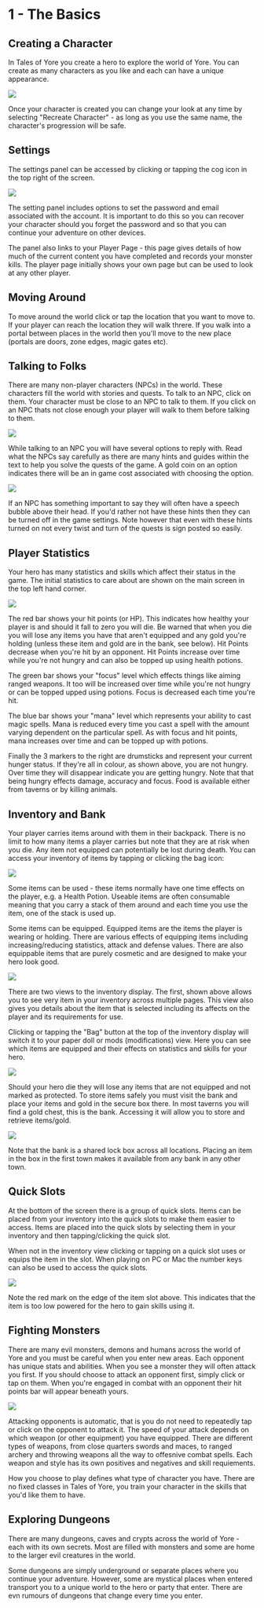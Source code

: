 # 1 - The Basics
## Creating a Character
In Tales of Yore you create a hero to explore the world of Yore. You can create as many characters as you like and each can have a unique appearance. 

![]({{DOC_PATH}}14f5df12bbf0d14863133388521975ed.png)

Once your character is created you can change your look at any time by selecting "Recreate Character" - as long as you use the same name, the character's progression will be safe.
## Settings
The settings panel can be accessed by clicking or tapping the cog icon in the top right of the screen. 

![]({{DOC_PATH}}165507d2bde8b8d41fcd7cc5821e19f8.png)

The setting panel includes options to set the password and email associated with the account. It is important to do this so you can recover your character should you forget the password and so that you can continue your adventure on other devices. 

The panel also links to your Player Page - this page gives details of how much of the current content you have completed and records your monster kills. The player page initially shows your own page but can be used to look at any other player.
## Moving Around
To move around the world click or tap the location that you want to move to. If your player can reach the location they will walk threre. If you walk into a portal between places in the world then you'll move to the new place (portals are doors, zone edges, magic gates etc). 
## Talking to Folks
There are many non-player characters (NPCs) in the world. These characters fill the world with stories and quests. To talk to an NPC, click on them. Your character must be close to an NPC to talk to them. If you click on an NPC thats not close enough your player will walk to them before talking to them.

![]({{DOC_PATH}}4be249ecf9ce9574497dce99507ff49d.png)

While talking to an NPC you will have several options to reply with. Read what the NPCs say carefully as there are many hints and guides within the text to help you solve the quests of the game. A gold coin on an option indicates there will be an in game cost associated with choosing the option. 

![]({{DOC_PATH}}300ffc23f4269f985a70d67a3437e940.png)

If an NPC has something important to say they will often have a speech bubble above their head. If you'd rather not have these hints then they can be turned off in the game settings. Note however that even with these hints turned on not every twist and turn of the quests is sign posted so easily.
## Player Statistics
Your hero has many statistics and skills which affect their status in the game. The initial statistics to care about are shown on the main screen in the top left hand corner.

![]({{DOC_PATH}}923a96be7795a80f4d14c1a3d7098757.png)

The red bar shows your hit points (or HP). This indicates how healthy your player is and should it fall to zero you will die. Be warned that when you die you will lose any items you have that aren't equipped and any gold you're holding (unless these item and gold are in the bank, see below). Hit Points decrease when you're hit by an opponent. Hit Points increase over time while you're not hungry and can also be topped up using health potions.

The green bar shows your "focus" level which effects things like aiming ranged weapons. It too will be increased over time while you're not hungry or can be topped upped using potions. Focus is decreased each time you're hit.

The blue bar shows your "mana" level which represents your ability to cast magic spells. Mana is reduced every time you cast a spell with the amount varying dependent on the particular spell. As with focus and hit points, mana increases over time and can be topped up with potions.

Finally the 3 markers to the right are drumsticks and represent your current hunger status. If they're all in colour, as shown above, you are not hungry. Over time they will disappear indicate you are getting hungry. Note that that being hungry effects damage, accuracy and focus. Food is available either from taverns or by killing animals. 
## Inventory and Bank
Your player carries items around with them in their backpack. There is no limit to how many items a player carries but note that they are at risk when you die. Any item not equipped can potentially be lost during death. You can access your inventory of items by tapping or clicking the bag icon:

![]({{DOC_PATH}}e47108870890ea12583eb534912caa69.png)

Some items can be used - these items normally have one time effects on the player, e.g. a Health Potion. Useable items are often consumable meaning that you carry a stack of them around and each time you use the item, one of the stack is used up.

Some items can be equipped. Equipped items are the items the player is wearing or holding. There are various effects of equipping items including increasing/reducing statistics, attack and defense values. There are also equippable items that are purely cosmetic and are designed to make your hero look good.

![]({{DOC_PATH}}e759c5c224f216ac15a01be30bcb34fb.png)

There are two views to the inventory display. The first, shown above allows you to see very item in your inventory across multiple pages. This view also gives you details about the item that is selected including its affects on the player and its requirements for use. 

Clicking or tapping the "Bag" button at the top of the inventory display will switch it to your paper doll or mods (modifications) view. Here you can see which items are equipped and their effects on statistics and skills for your hero.

![]({{DOC_PATH}}c5d29f4c07098de08ef20f163236a315.png)

Should your hero die they will lose any items that are not equipped and not marked as protected. To store items safely you must visit the bank and place your items and gold in the secure box there. In most taverns you will find a gold chest, this is the bank. Accessing it will allow you to store and retrieve items/gold.

![]({{DOC_PATH}}f97cbd7bee8b4d14888f35fb8197df1c.png)

Note that the bank is a shared lock box across all locations. Placing an item in the box in the first town makes it available from any bank in any other town.

## Quick Slots
At the bottom of the screen there is a group of quick slots. Items can be placed from your inventory into the quick slots to make them easier to access. Items are placed into the quick slots by selecting them in your inventory and then tapping/clicking the quick slot. 

When not in the inventory view clicking or tapping on a quick slot uses or equips the item in the slot. When playing on PC or Mac the number keys can also be used to access the quick slots.

![]({{DOC_PATH}}1511aef5c2e6de7d3e1f5314c24518c2.png)

Note the red mark on the edge of the item slot above. This indicates that the item is too low powered for the hero to gain skills using it. 
## Fighting Monsters
There are many evil monsters, demons and humans across the world of Yore and you must be careful when you enter new areas. Each opponent has unique stats and abilities. When you see a monster they will often attack you first. If you should choose to attack an opponent first, simply click or tap on them. When you're engaged in combat with an opponent their hit points bar will appear beneath yours.

![]({{DOC_PATH}}30fb935ed478f1c19c8060407fc44e45.png)

Attacking opponents is automatic, that is you do not need to repeatedly tap or click on the opponent to attack it. The speed of your attack depends on which weapon (or other equipment) you have equipped. There are different types of weapons, from close quarters swords and maces, to ranged archery and throwing weapons all the way to offesnive combat spells. Each weapon and style has its own positives and negatives and skill requiements. 

How you choose to play defines what type of character you have. There are no fixed classes in Tales of Yore, you train your character in the skills that you'd like them to have.
## Exploring Dungeons
There are many dungeons, caves and crypts across the world of Yore - each with its own secrets. Most are filled with monsters and some are home to the larger evil creatures in the world. 

Some dungeons are simply underground or separate places where you continue your adventure. However, some are mystical places when entered transport you to a unique world to the hero or party that enter. There are evn rumours of dungeons that change every time you enter.
